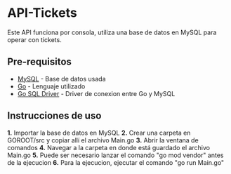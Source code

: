 # API-Tickets
Este API funciona por consola, utiliza una base de datos en MySQL para operar con tickets.

## Pre-requisitos
* [MySQL](https://www.mysql.com/) - Base de datos usada
* [Go](https://golang.org/) - Lenguaje utilizado
* [Go SQL Driver](https://github.com/go-sql-driver/mysql) - Driver de conexion entre Go y MySQL

## Instrucciones de uso
**1.** Importar la base de datos en MySQL
**2.** Crear una carpeta en GOROOT/src y copiar allí el archivo Main.go
**3.** Abrir la ventana de comandos
**4.** Navegar a la carpeta en donde está guardado el archivo Main.go
**5.** Puede ser necesario lanzar el comando "go mod vendor" antes de la ejecucion
**6.** Para la ejecucion, ejecutar el comando "go run Main.go"
